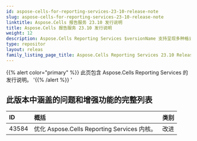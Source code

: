```yaml
---
id: aspose-cells-for-reporting-services-23-10-release-note
slug: aspose-cells-for-reporting-services-23-10-release-note
linktitle: Aspose.Cells 报告服务 23.10 发行说明
title: Aspose.Cells 报告服务 23.10 发行说明
weight: 12
description: Aspose.Cells Reporting Services $versionName 支持呈现多种格式的报告。例如 Xlsx、Pdf、Json、Docx、Pptx、Html、Svg、Ods、Png 等
type: repositor
layout: releas
family_listing_page_title: Aspose.Cells Reporting Services 23.10 Release Note
---
```

{{% alert color="primary" %}} 
此页包含 Aspose.Cells Reporting Services 的发行说明。
'{{% /alert %}} '
##  **此版本中涵盖的问题和增强功能的完整列表**

|**ID**|**概括**|**类别**|
| :- | :- | :- |
| 43584  |优化 Aspose.Cells Reporting Services 内核。|改进|
 